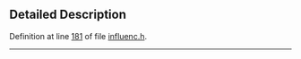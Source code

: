 ## Detailed Description

Definition at line <a href="influenc_8h-source.md#l00181" class="el">181</a> of file <a href="influenc_8h-source.md" class="el">influenc.h</a>.

------------------------------------------------------------------------

